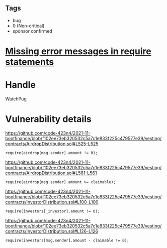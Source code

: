 ## Tags

- bug
- 0 (Non-critical)
- sponsor confirmed

# [Missing error messages in require statements](https://github.com/code-423n4/2021-11-bootfinance-findings/issues/247) 

# Handle

WatchPug


# Vulnerability details

https://github.com/code-423n4/2021-11-bootfinance/blob/f102ee73eb320532c5a7c1e833f225c479577e39/vesting/contracts/AirdropDistribution.sol#L525-L525
```solidity=525
require(airdrop[msg.sender].amount != 0);
```

https://github.com/code-423n4/2021-11-bootfinance/blob/f102ee73eb320532c5a7c1e833f225c479577e39/vesting/contracts/AirdropDistribution.sol#L561-L561
```solidity=561
require(airdrop[msg.sender].amount >= claimable);
```

https://github.com/code-423n4/2021-11-bootfinance/blob/f102ee73eb320532c5a7c1e833f225c479577e39/vesting/contracts/InvestorDistribution.sol#L100-L100
```solidity=100
require(investors[_investor].amount != 0);
```

https://github.com/code-423n4/2021-11-bootfinance/blob/f102ee73eb320532c5a7c1e833f225c479577e39/vesting/contracts/InvestorDistribution.sol#L126-L126
```solidity=126
require(investors[msg.sender].amount - claimable != 0);
```


